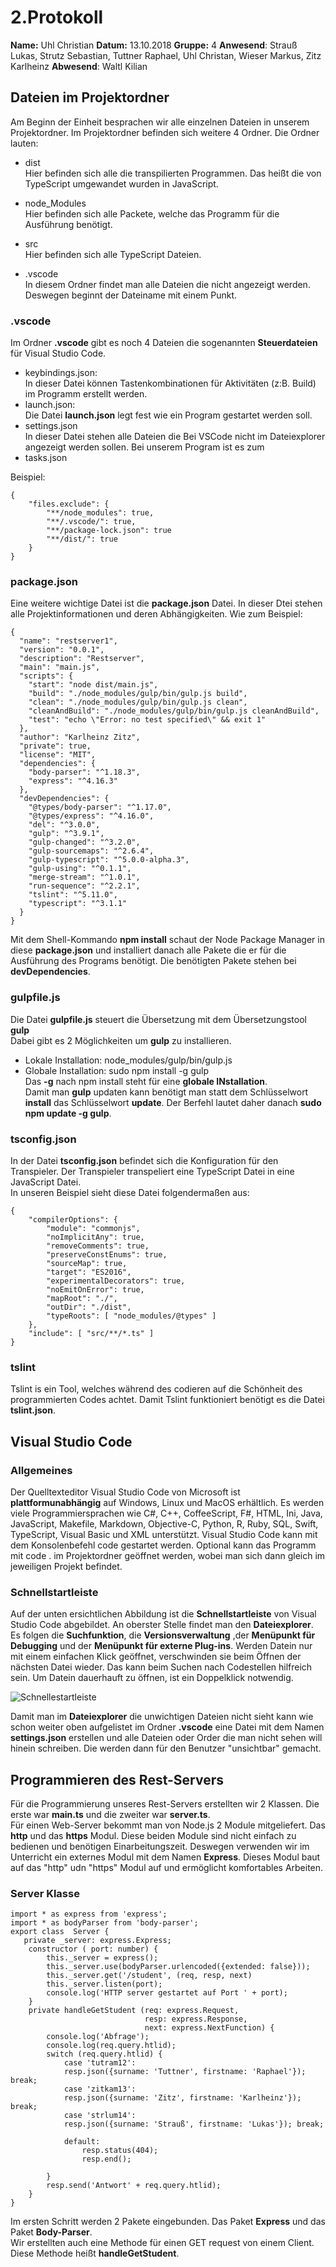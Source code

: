 # 2.Protokoll
**Name:** Uhl Christian
**Datum:** 13.10.2018
**Gruppe:** 4
**Anwesend**: Strauß Lukas, Strutz Sebastian, Tuttner Raphael, Uhl Christan, Wieser Markus, Zitz Karlheinz
**Abwesend**: Waltl Kilian  

## Dateien im Projektordner  
Am Beginn der Einheit besprachen wir alle einzelnen Dateien in unserem Projektordner.
Im Projektordner befinden sich weitere 4 Ordner. Die Ordner lauten:  
  
* dist   
Hier befinden sich alle die transpilierten Programmen. Das heißt die von TypeScript umgewandet wurden in JavaScript. 

* node_Modules   
Hier befinden sich alle Packete, welche das Programm für die Ausführung benötigt. 

* src   
Hier befinden sich alle TypeScript Dateien. 

* .vscode  
In diesem Ordner findet man alle Dateien die nicht angezeigt werden. Deswegen beginnt der Dateiname mit einem Punkt.  

### .vscode
Im Ordner **.vscode** gibt es noch 4 Dateien die sogenannten **Steuerdateien** für Visual Studio Code.
* keybindings.json:  
In dieser Datei können Tastenkombinationen für Aktivitäten (z:B. Build) im Programm erstellt werden.  
* launch.json:  
Die Datei **launch.json** legt fest wie ein Program gestartet werden soll.  
* settings.json  
In dieser Datei stehen alle Dateien die Bei VSCode nicht im Dateiexplorer angezeigt werden sollen. Bei unserem Program ist es zum 
* tasks.json

Beispiel:  
```
{
	"files.exclude": {
		"**/node_modules": true,
		"**/.vscode/": true,
		"**/package-lock.json": true
		"**/dist/": true 
	}
}
```  

### package.json
Eine weitere wichtige Datei ist die **package.json** Datei. In dieser Dtei stehen alle Projektinformationen und deren Abhängigkeiten. Wie zum Beispiel:  
```  
{
  "name": "restserver1",
  "version": "0.0.1",
  "description": "Restserver",
  "main": "main.js",
  "scripts": {
    "start": "node dist/main.js",
    "build": "./node_modules/gulp/bin/gulp.js build",
    "clean": "./node_modules/gulp/bin/gulp.js clean",
    "cleanAndBuild": "./node_modules/gulp/bin/gulp.js cleanAndBuild",
    "test": "echo \"Error: no test specified\" && exit 1"
  },
  "author": "Karlheinz Zitz",
  "private": true,
  "license": "MIT",
  "dependencies": {
    "body-parser": "^1.18.3",
    "express": "^4.16.3"
  },
  "devDependencies": {
    "@types/body-parser": "^1.17.0",
    "@types/express": "^4.16.0",
    "del": "^3.0.0",
    "gulp": "^3.9.1",
    "gulp-changed": "^3.2.0",
    "gulp-sourcemaps": "^2.6.4",
    "gulp-typescript": "^5.0.0-alpha.3",
    "gulp-using": "^0.1.1",
    "merge-stream": "^1.0.1",
    "run-sequence": "^2.2.1",
    "tslint": "^5.11.0",
    "typescript": "^3.1.1"
  }
}  
```
Mit dem Shell-Kommando **npm install** schaut der Node Package Manager in diese **package.json** und installiert danach alle Pakete die er für die Ausführung des Programs benötigt. Die benötigten Pakete stehen bei **devDependencies**.  

### gulpfile.js  
Die Datei **gulpfile.js** steuert die Übersetzung mit dem Übersetzungstool **gulp**  
Dabei gibt es 2 Möglichkeiten um **gulp** zu installieren.  
* Lokale Installation: node_modules/gulp/bin/gulp.js  
* Globale Installation: sudo npm install -g gulp  
Das **-g** nach npm install steht für eine **globale INstallation**.  
Damit man **gulp** updaten kann benötigt man statt dem Schlüsselwort **install** das Schlüsselwort **update**. Der Berfehl lautet daher danach **sudo npm update -g gulp**.  

### tsconfig.json  
In der Datei **tsconfig.json** befindet sich die Konfiguration für den Transpieler. Der Transpieler transpeliert eine TypeScript Datei in eine JavaScript Datei.  
In unseren Beispiel sieht diese Datei folgendermaßen aus:  
```  
{
    "compilerOptions": {
        "module": "commonjs",
        "noImplicitAny": true,
        "removeComments": true,
        "preserveConstEnums": true,
        "sourceMap": true,
        "target": "ES2016",
        "experimentalDecorators": true,
        "noEmitOnError": true,
        "mapRoot": "./",
        "outDir": "./dist",
        "typeRoots": [ "node_modules/@types" ]
    },
    "include": [ "src/**/*.ts" ]
}
```  

### tslint  
Tslint is ein Tool, welches während des codieren auf die Schönheit des programmierten Codes achtet. Damit Tslint funktioniert benötigt es die Datei **tslint.json**.  

## Visual Studio Code

### Allgemeines  
Der Quelltexteditor Visual Studio Code von Microsoft ist **plattformunabhängig** auf Windows, Linux und MacOS erhältlich. Es werden viele Programmiersprachen wie C#, C++, CoffeeScript, F#, HTML, Ini, Java, JavaScript, Makefile, Markdown, Objective-C, Python, R, Ruby, SQL, Swift, TypeScript, Visual Basic und XML unterstützt. Visual Studio Code kann mit dem Konsolenbefehl code gestartet werden. Optional kann das Programm mit code . im Projektordner geöffnet werden, wobei man sich dann gleich im jeweiligen Projekt befindet.  

### Schnellstartleiste  
Auf der unten ersichtlichen Abbildung ist die **Schnellstartleiste** von Visual Studio Code abgebildet. An oberster Stelle findet man den **Dateiexplorer**. Es folgen die **Suchfunktion**, die **Versionsverwaltung** ,der **Menüpunkt für Debugging** und der **Menüpunkt für externe Plug-ins**. Werden Datein nur mit einem einfachen Klick geöffnet, verschwinden sie beim Öffnen der nächsten Datei wieder. Das kann beim Suchen nach Codestellen hilfreich sein. Um Datein dauerhauft zu öffnen, ist ein Doppelklick notwendig.  

![Schnellestartleiste](https://github.com/HTLMechatronics/m14-la1-sx/blob/uhlchm14/uhlchm14/schnellstartleiste1.jpg)  

Damit man im **Dateiexplorer** die unwichtigen Dateien nicht sieht kann wie schon weiter oben aufgelistet im Ordner **.vscode** eine Datei mit dem Namen **settings.json** erstellen und alle Dateien oder Order die man nicht sehen will hinein schreiben. Die werden dann für den Benutzer "unsichtbar" gemacht.  

## Programmieren des Rest-Servers  
Für die Programmierung unseres Rest-Servers erstellten wir 2 Klassen. Die erste war **main.ts** und die zweiter war **server.ts**.  
Für einen Web-Server bekommt man von Node.js 2 Module mitgeliefert. Das **http** und das **https** Modul. Diese beiden Module sind nicht einfach zu bedienen und benötigen Einarbeitungszeit. Deswegen verwenden wir im Unterricht ein externes Modul mit dem Namen **Express**. Dieses Modul baut auf das "http" udn "https" Modul auf und ermöglicht komfortables Arbeiten.  

### Server Klasse  
```  
import * as express from 'express';
import * as bodyParser from 'body-parser';
export class  Server {
   private _server: express.Express;
    constructor ( port: number) {
        this._server = express();
        this._server.use(bodyParser.urlencoded({extended: false}));
        this._server.get('/student', (req, resp, next) 
        this._server.listen(port);
        console.log('HTTP server gestartet auf Port ' + port);
    }
    private handleGetStudent (req: express.Request,
                              resp: express.Response,
                              next: express.NextFunction) {
        console.log('Abfrage');
        console.log(req.query.htlid);
        switch (req.query.htlid) {
            case 'tutram12':
            resp.json({surname: 'Tuttner', firstname: 'Raphael'}); break;
            case 'zitkam13':
            resp.json({surname: 'Zitz', firstname: 'Karlheinz'}); break;
            case 'strlum14':
            resp.json({surname: 'Strauß', firstname: 'Lukas'}); break;

            default:
                resp.status(404);
                resp.end();

        }
        resp.send('Antwort' + req.query.htlid);
    }
}
```  
Im ersten Schritt werden 2 Pakete eingebunden. Das Paket **Express** und das Paket **Body-Parser**.  
Wir erstellten auch eine Methode für einen GET request von einem Client. Diese Methode heißt **handleGetStudent**.  
